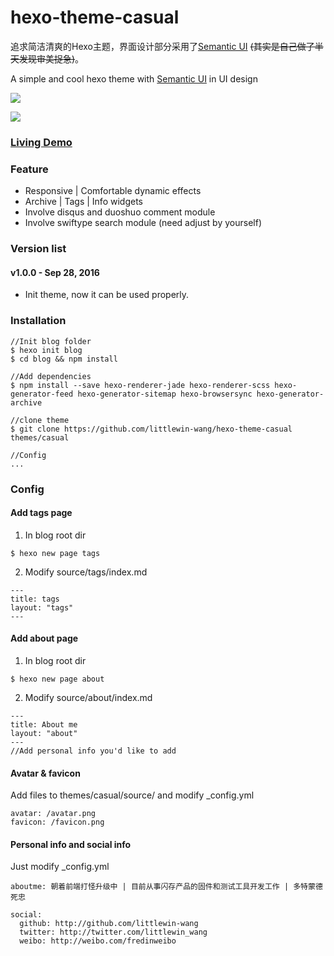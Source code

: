 #  hexo-theme-casual

追求简洁清爽的Hexo主题，界面设计部分采用了[Semantic UI](http://semantic-ui.com/) ~~(其实是自己做了半天发现审美捉急)~~。

A simple and cool hexo theme with [Semantic UI](http://semantic-ui.com/) in UI design

![](https://cloud.githubusercontent.com/assets/14028075/18900169/bccc844a-8571-11e6-885c-e80c7bf5c8e8.png)

![](https://cloud.githubusercontent.com/assets/14028075/18900170/be7c36c8-8571-11e6-85a8-d2bfd64ad17b.png)

### [Living Demo](http://littlewin.info/)

### Feature

 - Responsive | Comfortable dynamic effects
 - Archive | Tags | Info  widgets
 - Involve disqus and duoshuo comment module
 - Involve swiftype search module (need adjust by yourself)
 
### Version list
#### v1.0.0 - Sep 28, 2016
 - Init theme, now it can be used properly.

### Installation
```
//Init blog folder 
$ hexo init blog
$ cd blog && npm install

//Add dependencies
$ npm install --save hexo-renderer-jade hexo-renderer-scss hexo-generator-feed hexo-generator-sitemap hexo-browsersync hexo-generator-archive

//clone theme
$ git clone https://github.com/littlewin-wang/hexo-theme-casual themes/casual

//Config
...
```

### Config
#### Add tags page
1. In blog root dir
```
$ hexo new page tags
```

2. Modify source/tags/index.md
```
---
title: tags
layout: "tags"
---
```

#### Add about page
1. In blog root dir
```
$ hexo new page about
```

2. Modify source/about/index.md
```
---
title: About me
layout: "about"
---
//Add personal info you'd like to add
```

#### Avatar & favicon
Add files to themes/casual/source/ and modify _config.yml
```
avatar: /avatar.png
favicon: /favicon.png
```

#### Personal info and social info
Just modify _config.yml
```
aboutme: 朝着前端打怪升级中 | 目前从事闪存产品的固件和测试工具开发工作 | 多特蒙德死忠

social:
  github: http://github.com/littlewin-wang
  twitter: http://twitter.com/littlewin_wang
  weibo: http://weibo.com/fredinweibo
```
